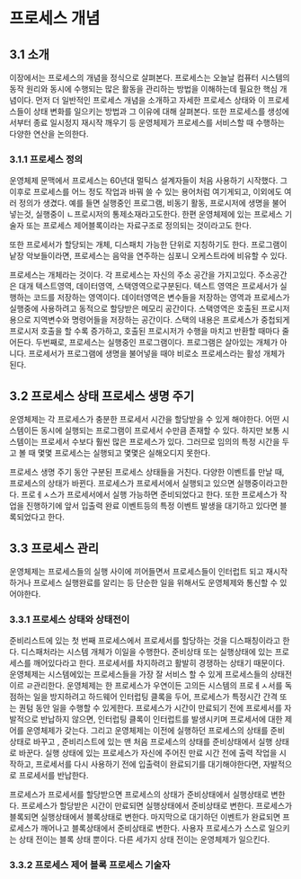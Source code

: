 # 프로세스 개념

## 3.1 소개


이장에서는 프로세스의 개념을 정식으로 살펴본다. 프로세스는 오늘날 컴퓨터 시스템의 동작 원리와 동시에 수행되는 많은 활동을 관리하는 방법을 이해하는데 필요한 핵심 개념이다. 먼저 더 일반적인 프로세스 개념을 소개하고 자세한 프로세스 상태와 이 프로세스들이 상태 변화를 일으키는 방법과 그 이유에 대해 살펴본다. 또한 프로세스를 생성에서부터 종료 일시정지 재시작 깨우기 등 운영체제가 프로세스를 서비스할 때 수행하는 다양한 연산을 논의한다.

### 3.1.1 프로세스 정의

운영체제 문맥에서 프로세스는 60년대 멀틱스 설계자들이 처음 사용하기 시작했다. 그 이후로 프로세스를 어느 정도 작업과 바꿔 쓸 수 있는 용어처럼 여기게되고, 이외에도 여러 정의가 생겼다. 예를 들면 실행중인 프로그램, 비동기 활동, 프로시저에 생명을 불어 넣는것, 실행중이 ㄴ프로시저의 통제소재라고도한다. 한편 운영체제에 있는 프로세스 기술자 또는 프로세스 제어블록이라는 자료구조로 정의되는 것이라고도 한다. 

또한 프로세서가 할당되는 개체, 디스패치 가능한 단위로 지칭하기도 한다. 프로그램이 낱장 악보들이라면, 프로세스는 음악을 연주하는 심포니 오케스트라에 비유할 수 있다. 

프로세스는 개체라는 것이다. 각 프로세스는 자신의 주소 공간을 가지고있다. 주소공간은 대개 텍스트영역, 데이터영역, 스택영역으로구분된다. 텍스트 영역은 프로세서가 실행하는 코드를 저장하는 영역이다. 데이터영역은 변수들을 저장하는 영역과 프로세스가 실행중에 사용하려고 동적으로 할당받은 메모리 공간이다. 스택영역은 호출된 프로시저용으로 지역변수와 명령어들을 저장하는 공간이다. 스택의 내용은 프로세스가 중첩되게 프로시저 호출을 할 수록 증가하고, 호출된 프로시저가 수행을 마치고 반환할 때마다 줄어든다. 두번째로, 프로세스는 실행중인 프로그램이다. 프로그램은 살아있는 개체가 아니다. 프로세서가 프로그램에 생명을 불어넣을 때야 비로소 프로세스라는 활성 개체가 된다.

## 3.2 프로세스 상태 프로세스 생명 주기

운영체제는 각 프로세스가 충분한 프로세서 시간을 할당받을 수 있게 해야한다. 어떤 시스템이든 동시에 실행되는 프로그램이 프로세서 수만큼 존재할 수 있다. 하지만 보통 시스템이는 프로세서 수보다 훨씬 많은 프로세스가 있다. 그러므로 임의의 특정 시간을 두고 볼 때 몇몇 프로세스는 실행되고 몇몇은 실해오디지 못한다. 

프로세스 생명 주기 동안 구분된 프로세스 상태들을 거친다. 다양한 이벤트를 만날 때, 프로세스의 상태가 바뀐다. 프로세스가 프로세서에서 실행되고 있으면 실행중이라고한다. 프로ㅔㅅ스가 프로세서에서 실행 가능하면 준비되었다고 한다. 또한 프로세스가 작업을 진행하기에 앞서 입출력 완료 이벤트등의 특정 이벤트 발생을 대기하고 있다면 블록되었다고 한다.


## 3.3 프로세스 관리

운영체제는 프로세스들의 실행 사이에 끼어들면서 프로세스들이 인터럽트 되고 재시작하거나 프로세스 실행완료를 알리는 등 단순한 일을 위해서도 운영체제와 통신할 수 있어야한다. 


### 3.3.1 프로세스 상태와 상태전이

준비리스트에 있는 첫 번째 프로세스에서 프로세서를 할당하는 것을 디스패칭이라고 한다. 디스패처라는 시스템 개체가 이일을 수행한다. 준비상태 또는 실행상태에 있는 프로세스를 깨어있다라고 한다. 프로세서를 차지하려고 활발히 경쟁하는 상태기 때문이다. 운영체제는 시스템에있는 프로세스들을 가장 잘 서비스 할 수 있게 프로세스들의 상태전이르 ㄹ관리한다. 운영체제는 한 프로세스가 우연이든 고의든 시스템의 프로ㅔㅅ서를 독점하는 일을 방지하려고 하드웨어 인터럽팅 클록을 두어, 프로세스가 특정시간 간격 또는 퀀텀 동안 일을 수행할 수 있게한다. 프로세스가 시간이 만료되기 전에 프로세서를 자발적으로 반납하지 않으면, 인터럽팅 클록이 인터럽트를 발생시키며 프로세서에 대한 제어를 운영체제가 갖는다. 그리고 운영체제는 이전에 실행하던 프로세스의 상태를 준비 상태로 바꾸고 , 준비리스트에 있는 맨 처음 프로세스의 상태를 준비상태에서 실행 상태로 바꾼다. 실행 상태에 있는 프로세스가 자신에 주어진 만료 시간 전에 출력 작업을 시작하고, 프로세서를 다시 사용하기 전에 입출력이 완료되기를 대기해야한다면, 자발적으로 프로세서를 반납한다. 

프로세스가 프로세서를 할당받으면 프로세스의 상태가 준비상태에서 실행상태로 변한다. 프로세스가 할당받은 시간이 만료되면 실행상태에서 준비상태로 변한다. 프로세스가 블록되면 실행상태에서 블록상태로 변한다. 마지막으로 대기하던 이벤트가 완료되면 프로세스가 깨어나고 블록상태에서 준비상태로 변한다. 사용자 프로세스가 스스로 일으키는 상태 전이는 블록 상태 뿐이다. 다른 세가지 상태 전이는 운영체제가 일으킨다.

### 3.3.2 프로세스 제어 블록 프로세스 기술자

